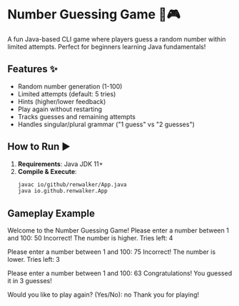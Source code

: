 # Number Guessing Game 🔢🎮

A fun Java-based CLI game where players guess a random number within limited attempts. Perfect for beginners learning Java fundamentals!

## Features ✨
-  Random number generation (1-100)
-  Limited attempts (default: 5 tries)
-  Hints (higher/lower feedback)
-  Play again without restarting
-  Tracks guesses and remaining attempts
-  Handles singular/plural grammar ("1 guess" vs "2 guesses")

## How to Run ▶️
1. **Requirements**: Java JDK 11+
2. **Compile & Execute**:
   ```bash
   javac io/github/renwalker/App.java
   java io.github.renwalker.App

## Gameplay Example
Welcome to the Number Guessing Game!
Please enter a number between 1 and 100: 50
Incorrect! The number is higher.
Tries left: 4

Please enter a number between 1 and 100: 75
Incorrect! The number is lower.
Tries left: 3

Please enter a number between 1 and 100: 63
Congratulations! You guessed it in 3 guesses!

Would you like to play again? (Yes/No): no
Thank you for playing!